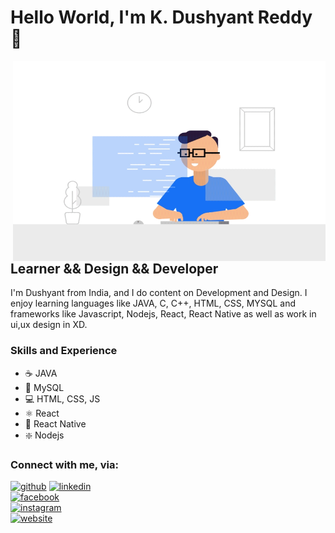 # Hello World, I'm K. Dushyant Reddy 👋

 <img align="right" alt="GIF" src="https://github.com/Dushyant029/Dushyant029/blob/main/developer.gif?raw=true  " width="500" height="320" />

## Learner && Design && Developer  

I'm Dushyant from India, and I do content on Development and Design. I enjoy learning languages like JAVA, C, C++, HTML, CSS, MYSQL and frameworks like Javascript, Nodejs, React, React Native as well as work in ui,ux design in XD.

### Skills and Experience
* ☕ JAVA
* 🐬 MySQL
* 💻 HTML, CSS, JS
* ⚛ React
* 📱 React Native
* ❇️ Nodejs


### Connect with me, via:
[<img src='https://cdn.jsdelivr.net/npm/simple-icons@3.0.1/icons/github.svg' alt='github' width='26px'>](https://github.com/Dushyant029)
[<img src='https://cdn.jsdelivr.net/npm/simple-icons@3.0.1/icons/linkedin.svg' alt='linkedin' width='26px'>](https://www.linkedin.com/in/k-dushyant-reddy-060234165/)  
[<img src='https://cdn.jsdelivr.net/npm/simple-icons@3.0.1/icons/facebook.svg' alt='facebook' width='26px'>](https://www.facebook.com/Dushyant-Reddy/100005478945548)  
[<img src='https://cdn.jsdelivr.net/npm/simple-icons@3.0.1/icons/instagram.svg' alt='instagram' width='26px'>](https://www.instagram.com/dushi_hrx/)  
[<img src='https://cdn.jsdelivr.net/npm/simple-icons@3.0.1/icons/icloud.svg' alt='website' width='26px'>](http://kdushyantreddy.me/)

